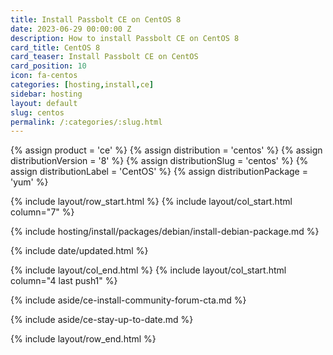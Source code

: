 ```yaml
---
title: Install Passbolt CE on CentOS 8
date: 2023-06-29 00:00:00 Z
description: How to install Passbolt CE on CentOS 8
card_title: CentOS 8
card_teaser: Install Passbolt CE on CentOS
card_position: 10
icon: fa-centos
categories: [hosting,install,ce]
sidebar: hosting
layout: default
slug: centos
permalink: /:categories/:slug.html
---
```


{% assign product = 'ce' %}
{% assign distribution = 'centos' %}
{% assign distributionVersion = '8' %}
{% assign distributionSlug = 'centos' %}
{% assign distributionLabel = 'CentOS' %}
{% assign distributionPackage = 'yum' %}

{% include layout/row_start.html %}
{% include layout/col_start.html column="7" %}

{% include hosting/install/packages/debian/install-debian-package.md %}

{% include date/updated.html %}

{% include layout/col_end.html %}
{% include layout/col_start.html column="4 last push1" %}

{% include aside/ce-install-community-forum-cta.md %}

{% include aside/ce-stay-up-to-date.md %}

{% include layout/row_end.html %}
